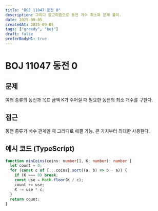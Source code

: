 ```yaml
---
title: "BOJ 11047 동전 0"
description: 그리디 알고리즘으로 동전 개수 최소화 문제 풀이.
date: 2025-09-05
createdAt: 2025-09-05
tags: ["greedy", "boj"]
draft: false
preferBodyH1: true
---
```


# BOJ 11047 동전 0

## 문제

여러 종류의 동전과 목표 금액 K가 주어질 때 필요한 동전의 최소 개수를 구한다.

## 접근

동전 종류가 배수 관계일 때 그리디로 해결 가능. 큰 가치부터 최대한 사용한다.

## 예시 코드 (TypeScript)

```ts
function minCoins(coins: number[], K: number): number {
  let count = 0;
  for (const c of [...coins].sort((a, b) => b - a)) {
    if (K === 0) break;
    const use = Math.floor(K / c);
    count += use;
    K -= use * c;
  }
  return count;
}
```
